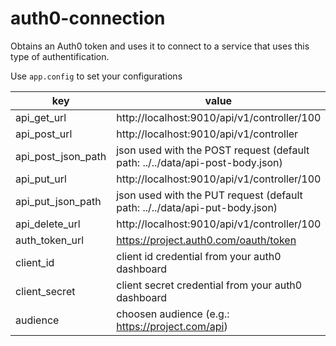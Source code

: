 # auth0-connection
Obtains an Auth0 token and uses it to connect to a service that uses this type of authentification.

Use `app.config` to set your configurations

| key | value |
| --- | ---- |
| api_get_url | http://localhost:9010/api/v1/controller/100 |
| api_post_url | http://localhost:9010/api/v1/controller |
| api_post_json_path | json used with the POST request (default path: ../../data/api-post-body.json) |
| api_put_url | http://localhost:9010/api/v1/controller/100 |
| api_put_json_path | json used with the PUT request (default path: ../../data/api-put-body.json) |
| api_delete_url | http://localhost:9010/api/v1/controller/100 |
| auth_token_url | https://project.auth0.com/oauth/token |
| client_id | client id credential from your auth0 dashboard |
| client_secret | client secret credential from your auth0 dashboard |
| audience | choosen audience (e.g.: https://project.com/api) |
